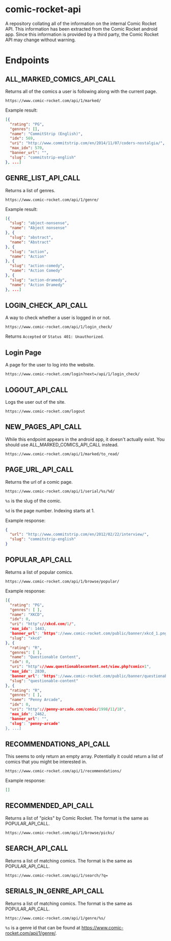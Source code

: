 comic-rocket-api
================

A repository collating all of the information on the internal Comic Rocket API. This information has been extracted from the Comic Rocket android app. Since this information is provided by a third party, the Comic Rocket API may change without warning.


# Endpoints

## ALL_MARKED_COMICS_API_CALL

Returns all of the comics a user is following along with the current page.

```
https://www.comic-rocket.com/api/1/marked/
```

Example result:
```json
[{
  "rating": "PG",
  "genres": [],
  "name": "CommitStrip (English)",
  "idx": 569,
  "uri": "http://www.commitstrip.com/en/2014/11/07/coders-nostalgia/",
  "max_idx": 570,
  "banner_url": "",
  "slug": "commitstrip-english"
}, ...]
```


## GENRE_LIST_API_CALL

Returns a list of genres.

```
https://www.comic-rocket.com/api/1/genre/
```

Example result:
```json
[{
  "slug": "abject-nonsense",
  "name": "Abject nonsense"
}, {
  "slug": "abstract",
  "name": "Abstract"
}, {
  "slug": "action",
  "name": "Action"
}, {
  "slug": "action-comedy",
  "name": "Action Comedy"
}, {
  "slug": "action-dramedy",
  "name": "Action Dramedy"
}, ...]
```

## LOGIN_CHECK_API_CALL

A way to check whether a user is logged in or not.

```
https://www.comic-rocket.com/api/1/login_check/
```

Returns `Accepted` or `Status 401: Unauthorized`.

## Login Page

A page for the user to log into the website.

```
https://www.comic-rocket.com/login?next=/api/1/login_check/
```

## LOGOUT_API_CALL

Logs the user out of the site.

```
https://www.comic-rocket.com/logout
```

## NEW_PAGES_API_CALL

While this endpoint appears in the android app, it doesn't actually exist.
You should use ALL_MARKED_COMICS_API_CALL instead.

```
https://www.comic-rocket.com/api/1/marked/to_read/
```

## PAGE_URL_API_CALL

Returns the url of a comic page.

```
https://www.comic-rocket.com/api/1/serial/%s/%d/
```

`%s` is the slug of the comic.

`%d` is the page number. Indexing starts at 1.

Example response:
```json
{
  "url": "http://www.commitstrip.com/en/2012/02/22/interview/",
  "slug": "commitstrip-english"
}
```


## POPULAR_API_CALL

Returns a list of popular comics.

```
https://www.comic-rocket.com/api/1/browse/popular/
```

Example response:
```json
[{
  "rating": "PG",
  "genres": [ ],
  "name": "XKCD",
  "idx": 0,
  "uri": "http"://xkcd.com/1/",
  "max_idx": 1443,
  "banner_url": "https"://www.comic-rocket.com/public/banner/xkcd_1.png",
  "slug": "xkcd"
}, {
  "rating": "R",
  "genres": [ ],
  "name": "Questionable Content",
  "idx": 0,
  "uri": "http"://www.questionablecontent.net/view.php?comic=1",
  "max_idx": 2830,
  "banner_url": "https"://www.comic-rocket.com/public/banner/questionable-content.PNG",
  "slug": "questionable-content"
}, {
  "rating": "R",
  "genres": [ ],
  "name": "Penny Arcade",
  "idx": 0,
  "uri": "http"://penny-arcade.com/comic/1998/11/18",
  "max_idx": 2462,
  "banner_url": "",
  "slug": "penny-arcade"
}, ...]
```

## RECOMMENDATIONS_API_CALL

This seems to only return an empty array. Potentially it could return a list of comics that you might be interested in.

```
https://www.comic-rocket.com/api/1/recommendations/
```

Example response:
```json
[]
```

## RECOMMENDED_API_CALL

Returns a list of "picks" by Comic Rocket. The format is the same as POPULAR_API_CALL.

```
https://www.comic-rocket.com/api/1/browse/picks/
```

## SEARCH_API_CALL

Returns a list of matching comics. The format is the same as POPULAR_API_CALL.

```
https://www.comic-rocket.com/api/1/search/?q=
```


## SERIALS_IN_GENRE_API_CALL

Returns a list of matching comics. The format is the same as POPULAR_API_CALL.

```
https://www.comic-rocket.com/api/1/genre/%s/
```

`%s` is a genre id that can be found at https://www.comic-rocket.com/api/1/genre/.

